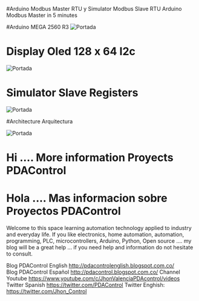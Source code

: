 #Arduino Modbus Master RTU y Simulator Modbus Slave RTU
 Arduino Modbus Master in 5 minutes
 
 #Arduino MEGA 2560  R3
 ![Portada](https://github.com/JhonControl/Arduino_Modbus_Master_in_5_minutes/blob/master/20160320_224435.jpg)
 
 # Display Oled  128 x 64 I2c
 
 ![Portada](https://github.com/JhonControl/Arduino_Modbus_Master_in_5_minutes/blob/master/20160320_215017.jpg)
 
 # Simulator Slave Registers
 
 ![Portada](https://github.com/JhonControl/Arduino_Modbus_Master_in_5_minutes/blob/master/escritura%20de%20registros.jpg)
 
 #Architecture Arquitectura
 
  ![Portada](https://github.com/JhonControl/Arduino_Modbus_Master_in_5_minutes/blob/master/Arduino%20Modbus%20-%20PC.jpg)
 
 
# Hi .... More information Proyects PDAControl

# Hola .... Mas informacion sobre Proyectos PDAControl

Welcome to this space learning automation technology applied to industry and  everyday life.
If you like electronics, home automation, automation, programming, PLC, microcontrollers, 
Arduino, Python, Open source .... my blog will be a great help ... 
if you need help and information do not hesitate to consult.

Blog PDAControl English   http://pdacontrolenglish.blogspot.com.co/   
Blog PDAControl Español   http://pdacontrol.blogspot.com.co/
Channel  Youtube          https://www.youtube.com/c/JhonValenciaPDAcontrol/videos    
Twitter Spanish           https://twitter.com/PDAControl
Twitter Enghish:          https://twitter.com/Jhon_Control
